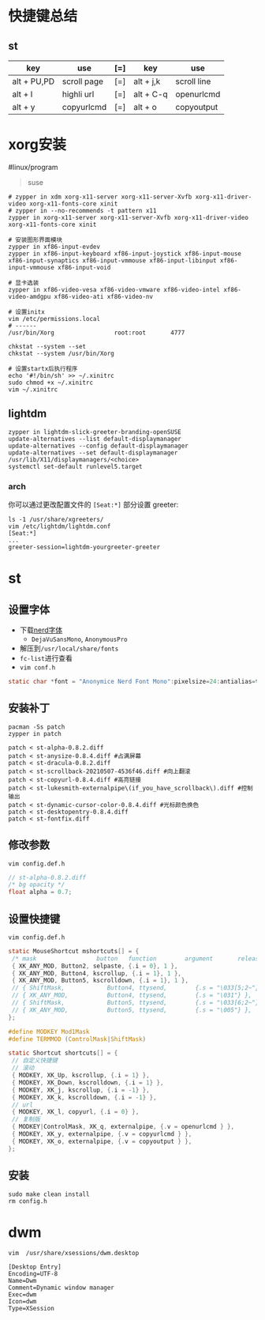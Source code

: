 # 快捷键总结
## st
| key         | use         | [=] | key       | use         |
| ----------- | ----------- | --- | --------- | ----------- |
| alt + PU,PD | scroll page | [=] | alt + j,k | scroll line |
| alt + l     | highli url  | [=] | alt + C-q | openurlcmd  |
| alt + y     | copyurlcmd  | [=] | alt + o   | copyoutput  |


# xorg安装

#linux/program 

> suse

```shell
# zypper in xdm xorg-x11-server xorg-x11-server-Xvfb xorg-x11-driver-video xorg-x11-fonts-core xinit
# zypper in --no-recommends -t pattern x11
zypper in xorg-x11-server xorg-x11-server-Xvfb xorg-x11-driver-video xorg-x11-fonts-core xinit 

# 安装图形界面模块
zypper in xf86-input-evdev
zypper in xf86-input-keyboard xf86-input-joystick xf86-input-mouse xf86-input-synaptics xf86-input-vmmouse xf86-input-libinput xf86-input-vmmouse xf86-input-void

# 显卡选装
zypper in xf86-video-vesa xf86-video-vmware xf86-video-intel xf86-video-amdgpu xf86-video-ati xf86-video-nv

# 设置initx
vim /etc/permissions.local
# ------
/usr/bin/Xorg                 root:root       4777

chkstat --system --set
chkstat --system /usr/bin/Xorg

# 设置startx后执行程序
echo '#!/bin/sh' >> ~/.xinitrc
sudo chmod +x ~/.xinitrc
vim ~/.xinitrc
```

## lightdm
```shell
zypper in lightdm-slick-greeter-branding-openSUSE
update-alternatives --list default-displaymanager
update-alternatives --config default-displaymanager
update-alternatives --set default-displaymanager /usr/lib/X11/displaymanagers/<choice>
systemctl set-default runlevel5.target
```

### arch

你可以通过更改配置文件的 `[Seat:*]` 部分设置 greeter:

```shell
ls -1 /usr/share/xgreeters/
vim /etc/lightdm/lightdm.conf
[Seat:*]
...
greeter-session=lightdm-yourgreeter-greeter
```

# st

## 设置字体
- 下载[nerd字体](https://www.nerdfonts.com/font-downloads)
	- `DejaVuSansMono`, `AnonymousPro`
- 解压到`/usr/local/share/fonts`
- `fc-list`进行查看
- `vim conf.h`
```c
static char *font = "Anonymice Nerd Font Mono":pixelsize=24:antialias=true:autohint=true";
```

## 安装补丁
```shell
pacman -Ss patch
zypper in patch

patch < st-alpha-0.8.2.diff 
patch < st-anysize-0.8.4.diff #占满屏幕
patch < st-dracula-0.8.2.diff 
patch < st-scrollback-20210507-4536f46.diff #向上翻滚
patch < st-copyurl-0.8.4.diff #高亮链接
patch < st-lukesmith-externalpipe\(if_you_have_scrollback\).diff #控制输出
patch < st-dynamic-cursor-color-0.8.4.diff #光标颜色换色
patch < st-desktopentry-0.8.4.diff 
patch < st-fontfix.diff 
```

## 修改参数
`vim config.def.h`
```c
// st-alpha-0.8.2.diff 
/* bg opacity */  
float alpha = 0.7;
```


## 设置快捷键
`vim config.def.h`
```c
static MouseShortcut mshortcuts[] = {
 /* mask                 button   function        argument       release */
 { XK_ANY_MOD, Button2, selpaste, {.i = 0}, 1 },
 { XK_ANY_MOD, Button4, kscrollup, {.i = 1}, 1 },
 { XK_ANY_MOD, Button5, kscrolldown, {.i = 1}, 1 },
 // { ShiftMask,            Button4, ttysend,        {.s = "\033[5;2~"} },
 // { XK_ANY_MOD,           Button4, ttysend,        {.s = "\031"} },
 // { ShiftMask,            Button5, ttysend,        {.s = "\033[6;2~"} },
 // { XK_ANY_MOD,           Button5, ttysend,        {.s = "\005"} },
};

#define MODKEY Mod1Mask
#define TERMMOD (ControlMask|ShiftMask)

static Shortcut shortcuts[] = {
 // 自定义快捷键
 // 滚动
 { MODKEY, XK_Up, kscrollup, {.i = 1} },
 { MODKEY, XK_Down, kscrolldown, {.i = 1} },
 { MODKEY, XK_j, kscrollup, {.i = -1} },
 { MODKEY, XK_k, kscrolldown, {.i = -1} },
 // url
 { MODKEY, XK_l, copyurl, {.i = 0} },
 // 复制版
 { MODKEY|ControlMask, XK_q, externalpipe, {.v = openurlcmd } },
 { MODKEY, XK_y, externalpipe, {.v = copyurlcmd } },
 { MODKEY, XK_o, externalpipe, {.v = copyoutput } },
};
```

## 安装
```
sudo make clean install
rm config.h
```

# dwm

```
vim  /usr/share/xsessions/dwm.desktop

[Desktop Entry]
Encoding=UTF-8
Name=Dwm
Comment=Dynamic window manager
Exec=dwm
Icon=dwm
Type=XSession
```